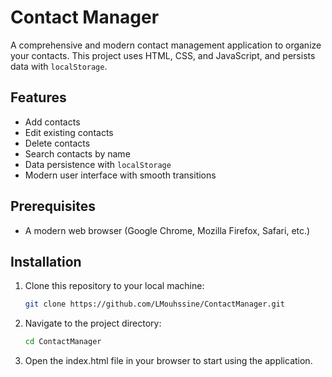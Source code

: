 # Contact Manager

A comprehensive and modern contact management application to organize your contacts. This project uses HTML, CSS, and JavaScript, and persists data with `localStorage`.

## Features

- Add contacts
- Edit existing contacts
- Delete contacts
- Search contacts by name
- Data persistence with `localStorage`
- Modern user interface with smooth transitions

## Prerequisites

- A modern web browser (Google Chrome, Mozilla Firefox, Safari, etc.)

## Installation

1. Clone this repository to your local machine:
   ```bash
   git clone https://github.com/LMouhssine/ContactManager.git

2. Navigate to the project directory:
   ```bash
   cd ContactManager
3. Open the index.html file in your browser to start using the application.
